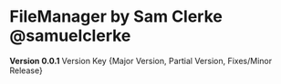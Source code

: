 # FileManager by Sam Clerke @samuelclerke
**Version 0.0.1**
Version Key {Major Version, Partial Version, Fixes/Minor Release}
